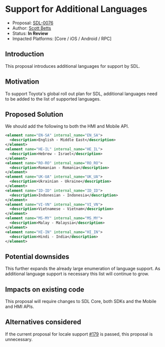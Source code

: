# Support for Additional Languages

* Proposal: [SDL-0076](0076-Support-For-Additional-Languages.md)
* Author: [Scott Betts](https://github.com/Toyota-Sbetts)
* Status: **In Review**
* Impacted Platforms: [Core / iOS / Android / RPC]

## Introduction

This proposal introduces additional languages for support by SDL.

## Motivation

To support Toyota's global roll out plan for SDL, additional languages need to be added to the list of supported languages.

## Proposed Solution

We should add the following to both the HMI and Mobile API.

```xml
<element name="EN-SA" internal_name="EN_SA">
  <description>English - Middle East</description>
</element>
<element name="HE-IL" internal_name="HE_IL">
  <description>Hebrew - Israel</description>
</element>
<element name="RO-RO" internal_name="RO_RO">
  <description>Romanian - Romania</description>
</element>
<element name="UK-UA" internal_name="UK_UA">
  <description>Ukrainian - Ukraine</description>
</element>
<element name="ID-ID" internal_name="ID_ID">
  <description>Indonesian - Indonesia</description>
</element>
<element name="VI-VN" internal_name="VI_VN">
  <description>Vietnamese - Vietnam</description>
</element>
<element name="MS-MY" internal_name="MS_MY">
  <description>Malay - Malaysia</description>
</element>
<element name="HI-IN" internal_name="HI_IN">
  <description>Hindi - India</description>
</element>
```

## Potential downsides

This further expands the already large enumeration of language support.  As additional language support is necessary this list will continue to grow.

## Impacts on existing code

This proposal will require changes to SDL Core, both SDKs and the Mobile and HMI APIs.

## Alternatives considered

If the current proposal for locale support [#179](https://github.com/smartdevicelink/sdl_evolution/issues/179) is passed, this proposal is unnecessary. 
